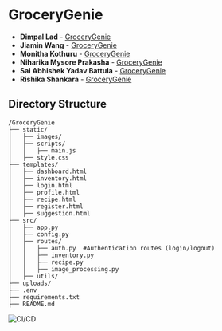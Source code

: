 # GroceryGenie

- **Dimpal Lad** - [GroceryGenie](https://github.com/jasisboredsojoinedgithub/GroceryGenie)
- **Jiamin Wang** - [GroceryGenie](https://github.com/jasisboredsojoinedgithub/GroceryGenie)
- **Monitha Kothuru** - [GroceryGenie](https://github.com/jasisboredsojoinedgithub/GroceryGenie)
- **Niharika Mysore Prakasha** - [GroceryGenie](https://github.com/jasisboredsojoinedgithub/GroceryGenie)
- **Sai Abhishek Yadav Battula** - [GroceryGenie](https://github.com/jasisboredsojoinedgithub/GroceryGenie)
- **Rishika Shankara** - [GroceryGenie](https://github.com/jasisboredsojoinedgithub/GroceryGenie)

## Directory Structure

```
/GroceryGenie
├── static/
│   ├── images/
│   ├── scripts/
│   │   ├── main.js
│   ├── style.css
├── templates/
│   ├── dashboard.html
│   ├── inventory.html
│   ├── login.html
│   ├── profile.html
│   ├── recipe.html
│   ├── register.html
│   ├── suggestion.html
├── src/
│   ├── app.py
│   ├── config.py
│   ├── routes/
│   │   ├── auth.py  #Authentication routes (login/logout)
│   │   ├── inventory.py 
│   │   ├── recipe.py
│   │   ├── image_processing.py
│   ├── utils/
├── uploads/
├── .env
├── requirements.txt
├── README.md
```

![CI/CD](https://github.com/Rishikaashankar/GroceryGenie/actions/workflows/azure-flask-deploy.yml/badge.svg)
